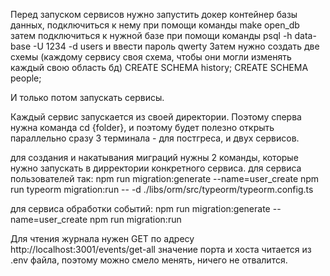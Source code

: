 Перед запуском сервисов нужно запустить докер контейнер базы данных, подключиться к нему при помощи команды
make open_db
затем подключиться к нужной базе при помощи команды 
psql -h data-base -U 1234 -d users
и ввести пароль qwerty
Затем  нужно создать две схемы (каждому сервису своя схема, чтобы они могли изменять каждый свою область бд)
CREATE SCHEMA history;
CREATE SCHEMA people;

И только потом запускать сервисы.

Каждый сервис запускается из своей директории. Поэтому сперва нужна команда  cd {folder}, и поэтому будет полезно 
открыть параллельно сразу 3 терминала - для постгреса, и двух сервисов.


для создания и накатывания миграций нужны 2 команды, которые нужно запускать в дирректории конкретного сервиса.
для сервиса пользователей так:
npm run migration:generate --name=user_create
npm run typeorm migration:run -- -d ./libs/orm/src/typeorm/typeorm.config.ts

для сервиса обработки событий:
npm run migration:generate --name=user_create
npm run migration:run


Для чтения журнала нужен GET по адресу http://localhost:3001/events/get-all значение порта и хоста читается
из .env файла, поэтому можно смело менять, ничего не отвалится.

